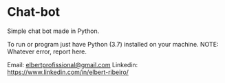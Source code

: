 # Chat-bot
Simple chat bot made in Python.

To run or program just have Python (3.7) installed on your machine.
NOTE: Whatever error, report here.

Email: elbertprofissional@gmail.com 
Linkedin: https://www.linkedin.com/in/elbert-ribeiro/
